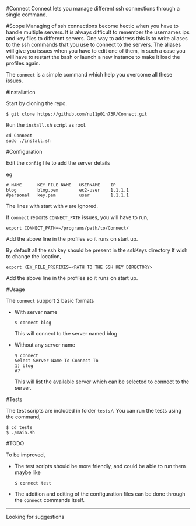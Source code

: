 #Connect
Connect lets you manage different ssh connections through a single command.


#Scope
Managing of ssh connections become hectic when you have to handle multiple servers. It is always difficult to remember the usernames ips and key files to different servers. One way to address this is to write aliases to the ssh commands that you use to connect to the servers. The aliases will give you issues when you have to edit one of them, in such a case you will have to restart the bash or launch a new instance to make it load the profiles again.

The `connect` is a simple command which help you overcome all these issues.


#Installation

Start by cloning the repo.

```
$ git clone https://github.com/nu11p01n73R/Connect.git
```

Run the `install.sh` script as root.

```
cd Connect
sudo ./install.sh
```


#Configuration

Edit the `config` file to add the server details

eg

```
# NAME      KEY FILE NAME   USERNAME    IP
blog        blog.pem        ec2-user    1.1.1.1
#personal   key.pem         user        1.1.1.1
```

The lines with start with `#` are ignored.

If `connect` reports `CONNECT_PATH` issues, you will have to run,


```
export CONNECT_PATH=~/programs/path/to/Connect/
```

Add the above line in the profiles so it runs on start up.

By default all the ssh key should be present in the sskKeys directory 
If wish to change the location,

```
export KEY_FILE_PREFIXES=<PATH TO THE SSH KEY DIRECTORY>
```

Add the above line in the profiles so it runs on start up.

#Usage

The `connect` support 2 basic formats

- With server name
    ```
    $ connect blog
    ```
    This will connect to the server named blog

- Without any server name
    ```
    $ connect
    Select Server Name To Connect To
    1) blog
    #?
    ```
    This will list the available server which can be selected to connect to the server.


#Tests

The test scripts are included in folder `tests/`. You can run the tests using the command,
```
$ cd tests
$ ./main.sh
```

#TODO

To be improved,
- The test scripts should be more friendly, and could be able to run them maybe like
    ```
    $ connect test
    ```
- The addition and editing of the configuration files can be done through the `connect` commands itself.

<hr>

Looking for suggestions
